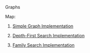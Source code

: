 Graphs

Map:

1. [Simple Graph Implementation](notebooks/simple_graph.ipynb)

2. [Depth-First Search Implementation](notebooks/search.ipynb)

3. [Family Search Implementation](notebooks/family.ipynb)